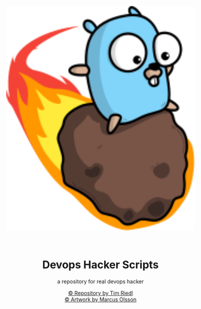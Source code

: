 <div style="text-align: center;">
    <img alt="Gopher Orbit Riding" src="assets/logo.svg" style="height: 15vh; margin-bottom: 2rem">
    <h1>Devops Hacker Scripts</h1>
    <p>a repository for real devops hacker</p>
    <p>
    <a target="_blank" href="">© Repository by Tim Riedl</a><br/>
    <a target="_blank" href="https://github.com/marcusolsson/gophers">© Artwork by Marcus Olsson</a>
    </p>
</div>